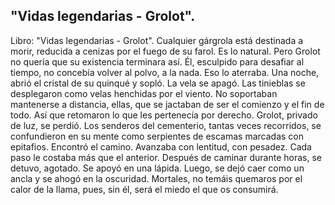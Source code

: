 ## "Vidas legendarias - Grolot".
Libro: "Vidas legendarias - Grolot".
Cualquier gárgrola está destinada a morir, reducida a cenizas por el fuego de su farol. Es lo natural. Pero Grolot no quería que su existencia terminara así. Él, esculpido para desafiar al tiempo, no concebía volver al polvo, a la nada. Eso lo aterraba. Una noche, abrió el cristal de su quinqué y sopló. La vela se apagó. Las tinieblas se desplegaron como velas henchidas por el viento. No soportaban mantenerse a distancia, ellas, que se jactaban de ser el comienzo y el fin de todo. Así que retomaron lo que les pertenecía por derecho.
Grolot, privado de luz, se perdió. Los senderos del cementerio, tantas veces recorridos, se confundieron en su mente como serpientes de escamas marcadas con epitafios. Encontró el camino. Avanzaba con lentitud, con pesadez. Cada paso le costaba más que el anterior.
Después de caminar durante horas, se detuvo, agotado. Se apoyó en una lápida. Luego, se dejó caer como un ancla y se ahogó en la oscuridad.
Mortales, no temáis quemaros por el calor de la llama, pues, sin él, será el miedo el que os consumirá.